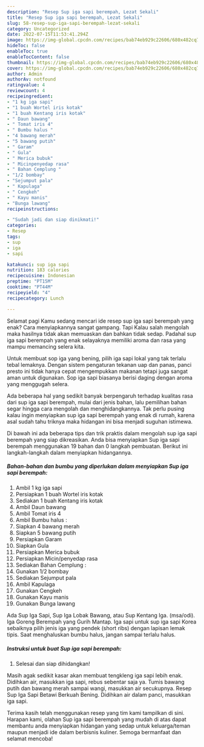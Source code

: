 ```yaml
---
description: "Resep Sup iga sapi berempah, Lezat Sekali"
title: "Resep Sup iga sapi berempah, Lezat Sekali"
slug: 58-resep-sup-iga-sapi-berempah-lezat-sekali
category: Uncategorized
date: 2022-07-15T11:53:41.294Z
image: https://img-global.cpcdn.com/recipes/bab74eb929c22606/680x482cq70/sup-iga-sapi-berempah-foto-resep-utama.jpg
hideToc: false
enableToc: true
enableTocContent: false
thumbnail: https://img-global.cpcdn.com/recipes/bab74eb929c22606/680x482cq70/sup-iga-sapi-berempah-foto-resep-utama.jpg
cover: https://img-global.cpcdn.com/recipes/bab74eb929c22606/680x482cq70/sup-iga-sapi-berempah-foto-resep-utama.jpg
author: Admin
authorAv: notfound
ratingvalue: 4
reviewcount: 4
recipeingredient:
- "1 kg iga sapi"
- "1 buah Wortel iris kotak"
- "1 buah Kentang iris kotak"
- " Daun bawang"
- " Tomat iris 4"
- " Bumbu halus "
- "4 bawang merah"
- "5 bawang putih"
- " Garam"
- " Gula"
- " Merica bubuk"
- " Micinpenyedap rasa"
- " Bahan Cemplung "
- "1/2 bombay"
- "Sejumput pala"
- " Kapulaga"
- " Cengkeh"
- " Kayu manis"
- "Bunga lawang"
recipeinstructions:

- "Sudah jadi dan siap dinikmati!"
categories:
- Resep
tags:
- sup
- iga
- sapi

katakunci: sup iga sapi 
nutrition: 183 calories
recipecuisine: Indonesian
preptime: "PT15M"
cooktime: "PT44M"
recipeyield: "4"
recipecategory: Lunch

---
```



Selamat pagi Kamu sedang mencari ide resep sup iga sapi berempah yang enak? Cara menyiapkannya sangat gampang. Tapi Kalau salah mengolah maka hasilnya tidak akan memuaskan dan bahkan tidak sedap. Padahal sup iga sapi berempah yang enak selayaknya memiliki aroma dan rasa yang mampu memancing selera kita.


Untuk membuat sop iga yang bening, pilih iga sapi lokal yang tak terlalu tebal lemaknya. Dengan sistem pengaturan tekanan uap dan panas, panci presto ini tidak hanya cepat mengempukkan makanan tetapi juga sangat aman untuk digunakan. Sop iga sapi biasanya berisi daging dengan aroma yang menggugah selera.

Ada beberapa hal yang sedikit banyak berpengaruh terhadap kualitas rasa dari sup iga sapi berempah, mulai dari jenis bahan, lalu pemilihan bahan segar hingga cara mengolah dan menghidangkannya. Tak perlu pusing kalau ingin menyiapkan sup iga sapi berempah yang enak di rumah, karena asal sudah tahu triknya maka hidangan ini bisa menjadi suguhan istimewa.


Di bawah ini ada beberapa tips dan trik praktis dalam mengolah sup iga sapi berempah yang siap dikreasikan. Anda bisa menyiapkan Sup iga sapi berempah menggunakan 19 bahan dan 0 langkah pembuatan. Berikut ini langkah-langkah dalam menyiapkan hidangannya.

<!--inarticleads1-->

##### Bahan-bahan dan bumbu yang diperlukan dalam menyiapkan Sup iga sapi berempah:

1. Ambil 1 kg iga sapi
1. Persiapkan 1 buah Wortel iris kotak
1. Sediakan 1 buah Kentang iris kotak
1. Ambil  Daun bawang
1. Ambil  Tomat iris 4
1. Ambil  Bumbu halus :
1. Siapkan 4 bawang merah
1. Siapkan 5 bawang putih
1. Persiapkan  Garam
1. Siapkan  Gula
1. Persiapkan  Merica bubuk
1. Persiapkan  Micin/penyedap rasa
1. Sediakan  Bahan Cemplung :
1. Gunakan 1/2 bombay
1. Sediakan Sejumput pala
1. Ambil  Kapulaga
1. Gunakan  Cengkeh
1. Gunakan  Kayu manis
1. Gunakan Bunga lawang


Ada Sup Iga Sapi, Sup Iga Lobak Bawang, atau Sup Kentang Iga. (msa/odi). Iga Goreng Berempah yang Gurih Mantap. Iga sapi untuk sup iga sapi Korea sebaiknya pilih jenis iga yang pendek (short ribs) dengan lapisan lemak tipis. Saat menghaluskan bumbu halus, jangan sampai terlalu halus. 

<!--inarticleads2-->

##### Instruksi untuk buat Sup iga sapi berempah:


1. Selesai dan siap dihidangkan!

Masih agak sedikit kasar akan membuat tengkleng iga sapi lebih enak. Didihkan air, masukkan iga sapi, rebus sebentar saja ya. Tumis bawang putih dan bawang merah sampai wangi, masukkan air secukupnya. Resep Sup Iga Sapi Betawi Berkuah Bening. Didihkan air dalam panci, masukkan iga sapi. 

Terima kasih telah menggunakan resep yang tim kami tampilkan di sini. Harapan kami, olahan Sup iga sapi berempah yang mudah di atas dapat membantu anda menyiapkan hidangan yang sedap untuk keluarga/teman maupun menjadi ide dalam berbisnis kuliner. Semoga bermanfaat dan selamat mencoba!
